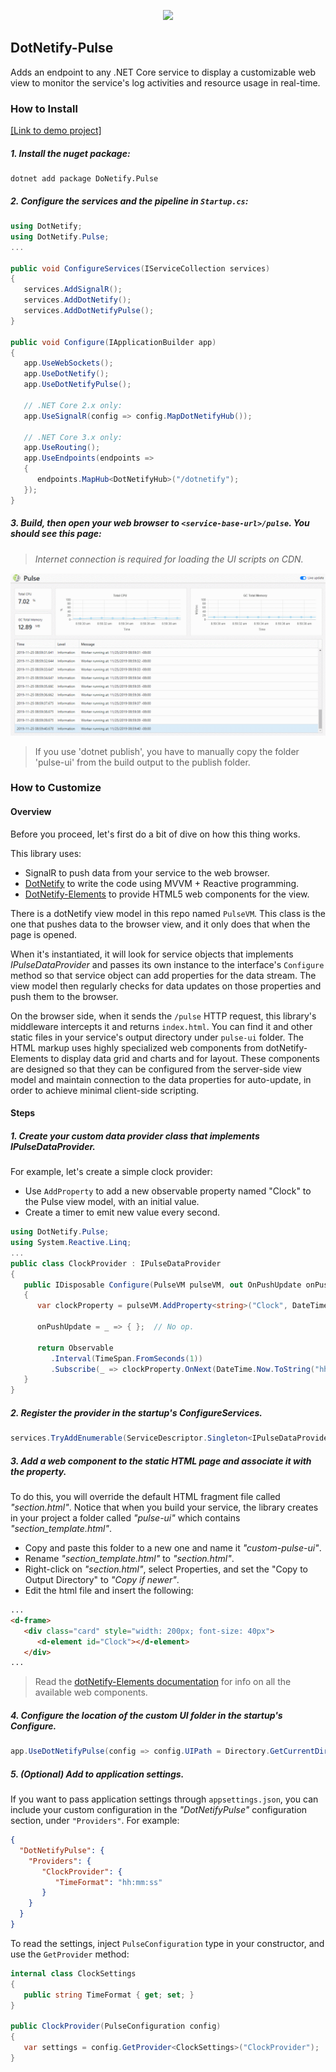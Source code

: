 <p align="center"><img width="300px" src="http://dotnetify.net/content/images/dotnetify-logo.png"></p>

## DotNetify-Pulse

Adds an endpoint to any .NET Core service to display a customizable web view to monitor the service's log activities and resource usage in real-time. 

### How to Install

[[Link to demo project]](https://github.com/dsuryd/dotNetify-Pulse/tree/master/Demo/NetCoreService)

##### 1. Install the nuget package:
```
dotnet add package DoNetify.Pulse
```

##### 2. Configure the services and the pipeline in `Startup.cs`:
```csharp
using DotNetify;
using DotNetify.Pulse;
...

public void ConfigureServices(IServiceCollection services)
{
   services.AddSignalR();
   services.AddDotNetify();
   services.AddDotNetifyPulse();
}

public void Configure(IApplicationBuilder app)
{
   app.UseWebSockets();
   app.UseDotNetify();
   app.UseDotNetifyPulse();

   // .NET Core 2.x only:
   app.UseSignalR(config => config.MapDotNetifyHub());
   
   // .NET Core 3.x only:
   app.UseRouting();
   app.UseEndpoints(endpoints =>
   {
      endpoints.MapHub<DotNetifyHub>("/dotnetify");
   });
}
```

##### 3. Build, then open your web browser to `<service-base-url>/pulse`. You should see this page:
> *Internet connection is required for loading the UI scripts on CDN.*

<img src="https://github.com/dsuryd/dotNetify-Pulse/blob/master/Demo/pulse-demo.gif" />

> If you use 'dotnet publish', you have to manually copy the folder 'pulse-ui' from the build output to the publish folder.

### How to Customize

#### Overview 
Before you proceed, let's first do a bit of dive on how this thing works. 

This library uses:
- SignalR to push data from your service to the web browser.
- [DotNetify](https://dotnetify.net) to write the code using MVVM + Reactive programming.
- [DotNetify-Elements](https://dotnetify.net/elements) to provide HTML5 web components for the view.

There is a dotNetify view model in this repo named `PulseVM`. This class is the one that pushes data to the browser view, and it only does that when the page is opened.  

When it's instantiated, it will look for service objects that implements *IPulseDataProvider* and passes its own instance to the interface's `Configure` method so that service object can add properties for the data stream.  The view model then regularly checks for data updates on those properties and push them to the browser.

On the browser side, when it sends the `/pulse` HTTP request, this library's middleware intercepts it and returns `index.html`.  You can find it and other static files in your service's output directory under `pulse-ui` folder.  The HTML markup uses highly specialized web components from dotNetify-Elements to display data grid and charts and for layout.  These components are designed so that they can be configured from the server-side view model and maintain connection to the data properties for auto-update, in order to achieve minimal client-side scripting.

#### Steps

##### 1. Create your custom data provider class that implements _IPulseDataProvider_.

For example, let's create a simple clock provider:
- Use `AddProperty` to add a new observable property named "Clock" to the Pulse view model, with an initial value.
- Create a timer to emit new value every second.

```csharp
using DotNetify.Pulse;
using System.Reactive.Linq;
...
public class ClockProvider : IPulseDataProvider
{
   public IDisposable Configure(PulseVM pulseVM, out OnPushUpdate onPushUpdate)
   {
      var clockProperty = pulseVM.AddProperty<string>("Clock", DateTime.Now.ToString("hh:mm:ss"));

      onPushUpdate = _ => { };  // No op.

      return Observable
         .Interval(TimeSpan.FromSeconds(1))
         .Subscribe(_ => clockProperty.OnNext(DateTime.Now.ToString("hh:mm:ss")));
   }
}
```

##### 2. Register the provider in the startup's _ConfigureServices_.

```csharp
services.TryAddEnumerable(ServiceDescriptor.Singleton<IPulseDataProvider, ClockProvider>());
```

##### 3. Add a web component to the static HTML page and associate it with the property.

To do this, you will override the default HTML fragment file called _"section.html"_.  Notice that when you build your service, the library creates in your project a folder called _"pulse-ui"_ which contains _"section_template.html"_.  

- Copy and paste this folder to a new one and name it *_"custom-pulse-ui"_*.
- Rename _"section_template.html"_ to *_"section.html"_*.
- Right-click on _"section.html"_, select Properties, and set the "Copy to Output Directory" to *_"Copy if newer"_*.
- Edit the html file and insert the following:
```html
...
<d-frame>
   <div class="card" style="width: 200px; font-size: 40px">
      <d-element id="Clock"></d-element>
   </div>
...
```
> Read the [dotNetify-Elements documentation](https://dotnetify.net/elements) for info on all the available web components.

##### 4.  Configure the location of the custom UI folder in the startup's _Configure_.

```csharp
app.UseDotNetifyPulse(config => config.UIPath = Directory.GetCurrentDirectory() + "\\custom-pulse-ui");
```

##### 5. (Optional) Add to application settings.

If you want to pass application settings through `appsettings.json`, you can include your custom configuration in the _"DotNetifyPulse"_ configuration section, under `"Providers"`.  For example:
```json
{
  "DotNetifyPulse": {
    "Providers": {
       "ClockProvider": {
          "TimeFormat": "hh:mm:ss"
       }
    }
  }
}
```
To read the settings, inject `PulseConfiguration` type in your constructor, and use the `GetProvider` method:
```csharp
internal class ClockSettings
{
   public string TimeFormat { get; set; }
}

public ClockProvider(PulseConfiguration config)
{
   var settings = config.GetProvider<ClockSettings>("ClockProvider");
}
```






